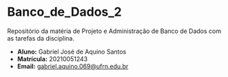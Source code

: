 # Banco_de_Dados_2
Repositório da matéria de Projeto e Administração de Banco de Dados com as tarefas da disciplina.

* __Aluno:__ Gabriel José de Aquino Santos
* __Matrícula:__ 20210051243
* __Email:__ gabriel.aquino.069@ufrn.edu.br
